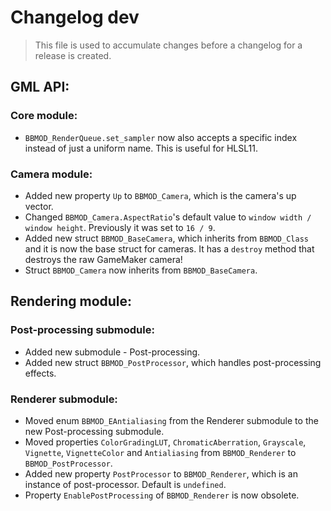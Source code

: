 # Changelog dev
> This file is used to accumulate changes before a changelog for a release is
> created.

## GML API:
### Core module:
* `BBMOD_RenderQueue.set_sampler` now also accepts a specific index instead of just a uniform name. This is useful for HLSL11.

### Camera module:
* Added new property `Up` to `BBMOD_Camera`, which is the camera's up vector.
* Changed `BBMOD_Camera.AspectRatio`'s default value to `window width / window height`. Previously it was set to `16 / 9`.
* Added new struct `BBMOD_BaseCamera`, which inherits from `BBMOD_Class` and it is now the base struct for cameras. It has a `destroy` method that destroys the raw GameMaker camera!
* Struct `BBMOD_Camera` now inherits from `BBMOD_BaseCamera`.

## Rendering module:
### Post-processing submodule:
* Added new submodule - Post-processing.
* Added new struct `BBMOD_PostProcessor`, which handles post-processing effects.

### Renderer submodule:
* Moved enum `BBMOD_EAntialiasing` from the Renderer submodule to the new Post-processing submodule.
* Moved properties `ColorGradingLUT`, `ChromaticAberration`, `Grayscale`, `Vignette`, `VignetteColor` and `Antialiasing` from `BBMOD_Renderer` to `BBMOD_PostProcessor`.
* Added new property `PostProcessor` to `BBMOD_Renderer`, which is an instance of post-processor. Default is `undefined`.
* Property `EnablePostProcessing` of `BBMOD_Renderer` is now obsolete.
